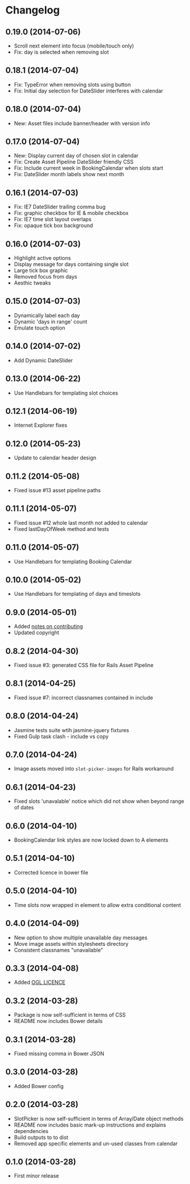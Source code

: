 # Changelog

## 0.19.0 (2014-07-06)
* Scroll next element into focus (mobile/touch only)
* Fix: day is selected when removing slot

## 0.18.1 (2014-07-04)
* Fix: TypeError when removing slots using button
* Fix: Initial day selection for DateSlider interferes with calendar

## 0.18.0 (2014-07-04)
* New: Asset files include banner/header with version info

## 0.17.0 (2014-07-04)
* New: Display current day of chosen slot in calendar
* Fix: Create Asset Pipeline DateSlider friendly CSS
* Fix: Include current week in BookingCalendar when slots start
* Fix: DateSlider month labels show next month

## 0.16.1 (2014-07-03)
* Fix: IE7 DateSlider trailing comma bug
* Fix: graphic checkbox for IE & mobile checkbox
* Fix: IE7 time slot layout overlaps
* Fix: opaque tick box background

## 0.16.0 (2014-07-03)
* Highlight active options
* Display message for days containing single slot
* Large tick box graphic
* Removed focus from days
* Aesthic tweaks

## 0.15.0 (2014-07-03)
* Dynamically label each day
* Dynamic 'days in range' count
* Emulate touch option

## 0.14.0 (2014-07-02)
* Add Dynamic DateSlider

## 0.13.0 (2014-06-22)
* Use Handlebars for templating slot choices

## 0.12.1 (2014-06-19)
* Internet Explorer fixes

## 0.12.0 (2014-05-23)
* Update to calendar header design

## 0.11.2 (2014-05-08)
* Fixed issue #13 asset pipeline paths

## 0.11.1 (2014-05-07)
* Fixed issue #12 whole last month not added to calendar
* Fixed lastDayOfWeek method and tests

## 0.11.0 (2014-05-07)
* Use Handlebars for templating Booking Calendar

## 0.10.0 (2014-05-02)
* Use Handlebars for templating of days and timeslots

## 0.9.0 (2014-05-01)
* Added [notes on contributing](https://github.com/ministryofjustice/moj_slotpicker/blob/master/CONTRIBUTING.md)
* Updated copyright

## 0.8.2 (2014-04-30)
* Fixed issue #3: generated CSS file for Rails Asset Pipeline

## 0.8.1 (2014-04-25)
* Fixed issue #7: incorrect classnames contained in include

## 0.8.0 (2014-04-24)
* Jasmine tests suite wtih jasmine-jquery fixtures
* Fixed Gulp task clash - include vs copy

## 0.7.0 (2014-04-24)
* Image assets moved into `slot-picker-images` for Rails workaround

## 0.6.1 (2014-04-23)
* Fixed slots 'unavalable' notice which did not show when beyond range of dates

## 0.6.0 (2014-04-10)
* BookingCalendar link styles are now locked down to A elements

## 0.5.1 (2014-04-10)
* Corrected licence in bower file

## 0.5.0 (2014-04-10)
* Time slots now wrapped in element to allow extra conditional content

## 0.4.0 (2014-04-09)
* New option to show multiple unavailable day messages
* Move image assets within stylesheets directory
* Consistent classnames "unavailable"

## 0.3.3 (2014-04-08)
* Added [OGL LICENCE](https://github.com/ministryofjustice/moj_slotpicker/blob/master/LICENCE.md)

## 0.3.2 (2014-03-28)
* Package is now self-sufficient in terms of CSS
* README now includes Bower details

## 0.3.1 (2014-03-28)
* Fixed missing comma in Bower JSON

## 0.3.0 (2014-03-28)
* Added Bower config

## 0.2.0 (2014-03-28)
* SlotPicker is now self-sufficient in terms of Array/Date object methods
* README now includes basic mark-up instructions and explains dependencies
* Build outputs to to dist
* Removed app specific elements and un-used classes from calendar

## 0.1.0 (2014-03-28)
* First minor release
